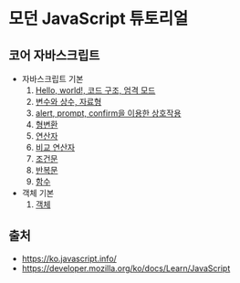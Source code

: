 # 모던 JavaScript 튜토리얼

## 코어 자바스크립트

- 자바스크립트 기본
    1. [Hello, world!, 코드 구조, 엄격 모드](01.first-steps/01/basic.md)
    1. [변수와 상수, 자료형](01.first-steps/02/variable_and_types.md)
    1. [alert, prompt, confirm을 이용한 상호작용](01.first-steps/03/alert_prompt_confirm.md)
    1. [형변환](01.first-steps/04/type_conversions.md)
    1. [연산자](01.first-steps/05/operators.md)
    1. [비교 연산자](01.first-steps/06/comparison.md)
    1. [조건문](01.first-steps/07/conditon.md)
    1. [반복문](01.first-steps/08/loop.md)
    1. [함수](01.first-steps/08/function.md)
- 객체 기본
    1. [객체](02.obejct-basics/01/object.md)

## 출처

- https://ko.javascript.info/
- https://developer.mozilla.org/ko/docs/Learn/JavaScript